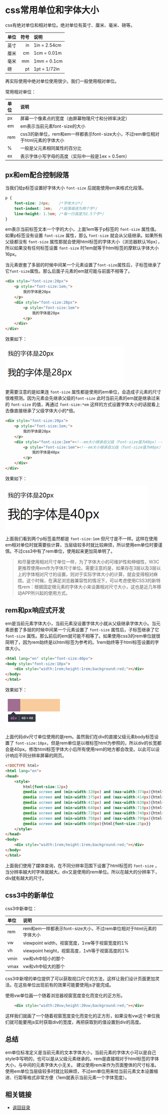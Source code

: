 # css常用单位和字体大小

css有绝对单位和相对单位。绝对单位有英寸、厘米、毫米、磅等。

|  单位 | 符号 | 说明 | 
| :- | -: | :- | 
| 英寸 | in | 1in = 2.54cm | 
| 厘米 | cm | 1cm = 0.01m | 
| 毫米 | mm | 1mm = 0.1cm |
| 磅 | pt | 1pt = 1/72in |

再实际使用中绝对单位使用很少。我们一般使用相对单位。

常用相对单位：

| 单位 | 说明 |
| :- | :- |
| px | 屏幕一个像素点的宽度（由屏幕物理尺寸和分辨率决定） |
| em | em表示当前元素font-size的大小 |
| rem | css3的新单位，rem和em一样都表示font-size大小，不过rem单位相对于html元素的字体大小 |
| % | 一般是父元素相同属性的百分比 |
| ex | 表示字体小写字母的高度（实际中一般是1ex = 0.5em） |

## px和em配合控制段落
当我们给p标签设置好字体大小 `font-size` 后就能使用em来格式化段落。
```css
p {
    font-size: 24px;    /*字体大小*/
    text-indent: 2em;   /*段落缩进为两个字*/
    line-height: 1.5em; /*每一行高度为1.5个字*/
}
```
em表示当前标签文本一个字的大小，上面1em等于p标签的 `font-size` 属性值。如果p标签没有设置 `font-size` 属性，那么 `font-size` 就会从父级继承。如果所有父级都没有 `font-size` 属性那就会使用html标签的字体大小（浏览器默认16px），所以如果没有任何标签设置 `font-size` 时1em就等于html标签的摩默认字体大小16px。

当元素嵌套了多层的时候中间某一个元素设置了`font-size`属性后，子标签继承了它`font-size`属性。那么后面子元素的em就可能与前面不相等了。
```html
<div style="font-size:20px">
    <p style="font-size:1em;">
        我的字体是20px
    </p>
    <div style="font-size:28px">
        <p style="font-size:1em">
            我的字体是28px
        </p>
    </div>
</div>
```
效果如下：

![avatar](./img/unit1.png)

更需要注意的是如果连 `font-size` 属性都是使用的em单位，会造成子元素的尺寸很难预测。因为元素会先继承父级的`font-size` 此时当前元素的em就是继承过来的 `font-size` 的值，再通过 `font-size:*em` 这样的方式设置字体大小的话就看上去像直接继承了父级字体大小的*倍。
```html
<div style="font-size:20px">
    <p style="font-size:1em;">
        我的字体是20px
    </p>
    <div style="font-size:2em"><!--em大小继承自父级（font-size值为40px）-->
        <p style="font-size:1em"><!--em大小继承自父级（font-size值为40px）-->
            我的字体是40px
        </p>
    </div>
</div>
```
效果如下：

![avatar](./img/unit2.png)

上面我们看到两个p标签虽然都是 `font-size:1em` 但尺寸是不一样。这样在使用em相对单位时就需要些计算，当层级较多时就比较麻烦，所以使用em单位时要谨慎。不过css3中有了rem单位，使用起来更加简单明了。
> 和尽量使用相对尺寸单位一样，为了字体大小的可维护性和伸缩性，W3C更推荐使用em作为字体尺寸单位。需要注意的是，如果存在3层以及3层以上的字体相对尺寸的设置，则对于实际字体大小的计算，就会变得相对麻烦。这个时候，在满足浏览器兼容性的情况下，可以考虑使用CSS3的新特性rem：根据固定根元素的字体大小来设置相对尺寸大小，这也是近几年移动APP所兴起的使用方式。

## rem和px响应式开发
em是当前元素字体大小，当前元素没设置字体大小就从父级继承字体大小。当元素嵌套了多层的时候中间某一个元素设置了 `font-size` 属性后，子标签继承了它 `font-size` 属性。那么前后的em就可能不相等了。如果使用css3的rem单位就很简明了，因为rem始终是以html标签为参考的。1rem始终等于html标签设置的字体大小。
```html
<html lang="en" style="font-size:40px">
<body style="font-size:10px">
    <div style="width:1rem;height:1rem;background:red;"></div>
</body>
</html>
```
效果如下：

![avatar](./img/unit3.png)

上面代码div尺寸单位使用的是rem。虽然我们在div的直接父级元素body标签设置了 `font-size:10px`，但是rem单位是以根标签html为参照的，所以div的长宽都会是40px。修改html标签字体大小后所有使用rem的地方都会改变。以此可以设计响应不同分辨率屏幕的网页。
```html
<!DOCTYPE html>
<html lang="en">
<head>
    <style>
        html{font-size:12px}
        @media screen and (min-width:320px) and (max-width:374px){html{font-size:14px}}
        @media screen and (min-width:375px) and (max-width:414px){html{font-size:16px}}
        @media screen and (min-width:415px) and (max-width:639px){html{font-size:18px}}
        @media screen and (min-width:640px) and (max-width:719px){html{font-size:22px}}
        @media screen and (min-width:720px) and (max-width:749px){html{font-size:24.5px}}
        @media screen and (min-width:750px) and (max-width:799px){html{font-size:26.5px}}
        @media screen and (min-width:800px){html{font-size:25px}}
    </style>
</head>
<body>
    <div style="width:1rem;height:1rem;background:red;"></div>
</body>
</html>
```
上面我们使用了媒体查询，在不同分辨率范围下设置了html标签的 `font-size` ，当分辨率越大时字体就越大。div又是使用的rem单位。所以在越大的分辨率下，div就有越大的尺寸。
## css3中的新单位
css3中新单位：

| 单位 | 说明 |
| :- | :- |
| rem | rem和em一样都表示font-size大小，不过rem单位相对于html元素的字体大小 |
| vw | viewpoint width，视窗宽度，1vw等于视窗宽度的1% |
| vh | viewpoint height，视窗高度，1vh等于视窗高度的1% |
| vmin | vw和vh中较小的那个 |
| vmax | vw和vh中较大的那个 |

css3中新增的单位提供了可以获取视口尺寸的方法，这样让我们设计页面更加灵活。在这些单位出现前有的效果可能要使用js才能完成。

使用vw单位画一个随着浏览器视窗宽度变化而变化的正方形。
```html
    <div style="width:20vw;height:20vw;background:red;"></div>
```
这样我们就画了一个随着视窗宽度变化而变化的正方形，如果没有vw这个单位我们就可能要用js实时获取div的宽度，再把获取到的值设置到div的高度。

## 总结 
em单位标准定义是当前元素的文本字体大小，当前元素的字体大小可以是自己style中写明的，也可以是从父级元素继承的。rem是直接相对于html标签的字体大小，与中间的元素字体大小无关。 建议使用rem来作为页面整体的尺寸标准。使用em单位当层级较多时就比较麻烦，不过em单位用来给当前元素文本设置缩进、行距等格式非常方便（1em就表示当前元素一个字体宽度）。
## 相关链接
* [返回目录](/README.md)